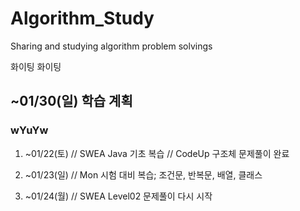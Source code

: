 # Algorithm_Study
Sharing and studying algorithm problem solvings

화이팅 화이팅

## ~01/30(일) 학습 계획

### wYuYw
1. ~01/22(토)
// SWEA Java 기초 복습
// CodeUp 구조체 문제풀이 완료

2. ~01/23(일)
// Mon 시험 대비 복습; 조건문, 반복문, 배열, 클래스

3. ~01/24(월)
// SWEA Level02 문제풀이 다시 시작
